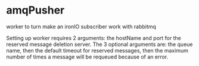 amqPusher
=========

worker to turn make an ironIO subscriber work with rabbitmq

Setting up worker requires 2 arguments: the hostName and port for the reserved message deletion server.
The 3 optional arguments are: the queue name, then the default timeout for reserved messages, then the maximum number
  of times a message will be requeued because of an error.